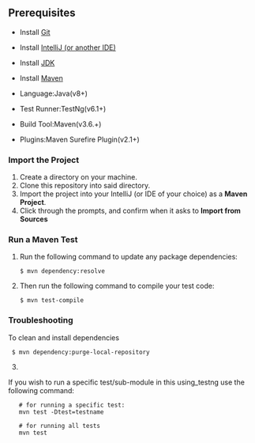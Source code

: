 ## Prerequisites
* Install [Git](https://github.com/saucelabs-training/demo-java/blob/master/docs/prerequisites.md#install-git)
* Install [IntelliJ (or another IDE)](https://github.com/saucelabs-training/demo-java/blob/master/docs/prerequisites.md#install-intellij)
* Install [JDK](https://github.com/saucelabs-training/demo-java/blob/master/docs/prerequisites.md#install-the-jdk)
* Install [Maven](https://github.com/saucelabs-training/demo-java/blob/master/docs/prerequisites.md#install-maven)

* Language:Java(v8+)
* Test Runner:TestNg(v6.1+)
* Build Tool:Maven(v3.6.+)
* Plugins:Maven Surefire Plugin(v2.1+)
### Import the Project

1. Create a directory on your machine.
2. Clone this repository into said directory.
3. Import the project into your IntelliJ (or IDE of your choice) as a **Maven Project**.
4. Click through the prompts, and confirm when it asks to **Import from Sources**

### Run a Maven Test

1. Run the following command to update any package dependencies:
    ```
    $ mvn dependency:resolve
    ```
2. Then run the following command to compile your test code:
    ```
    $ mvn test-compile
    ```
###  Troubleshooting
To clean and install dependencies 

     $ mvn dependency:purge-local-repository


3.
  If you wish to run a specific test/sub-module in this using_testng use the following command:
       
       # for running a specific test:
       mvn test -Dtest=testname
       
       # for running all tests
       mvn test
       




    
